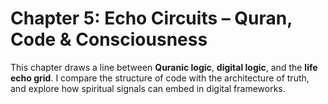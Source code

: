 # Chapter 5: Echo Circuits – Quran, Code & Consciousness

This chapter draws a line between **Quranic logic**, **digital logic**, and the **life echo grid**. I compare the structure of code with the architecture of truth, and explore how spiritual signals can embed in digital frameworks.


